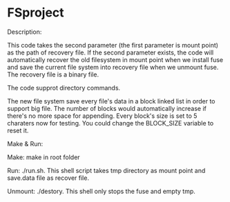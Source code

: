 # FSproject

Description:

This code takes the second parameter (the first parameter is mount point) as the path of recovery file. If the second parameter exists, the code will automatically recover the old filesystem in mount point when  we install fuse and save the current file system into recovery file when we unmount fuse. The recovery file is a binary file.

The code supprot directory commands.

The new file system save every file's data in a block linked list in order to support big file. The number of blocks would automatically increase if there's no more space for appending. Every block's size is set to 5 charaters now for testing. You could change the BLOCK_SIZE variable to reset it.

Make & Run:

Make: make in root folder

Run: ./run.sh. This shell script takes tmp directory as mount point and save.data file as recover file.

Unmount: ./destory. This shell only stops the fuse and empty tmp.
